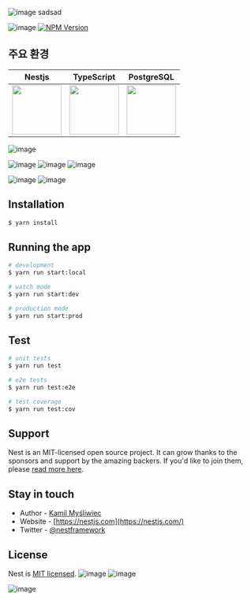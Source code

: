![image](https://github.com/user-attachments/assets/3d5385f2-48bd-4657-bdc0-0c0e89db6c1e)
sadsad

![image](https://github.com/user-attachments/assets/57c47bcf-2fbe-46c9-82a8-c53569610df8)
<a href="https://www.npmjs.com/~nestjscore" target="_blank"><img src="https://img.shields.io/npm/v/@nestjs/core.svg" alt="NPM Version" /></a>

## 주요 환경

| Nestjs | TypeScript | PostgreSQL |
| --- | --- | --- |
| <img width="100" height="100" src ="https://github.com/user-attachments/assets/139a0301-edc7-4612-8042-e10d4ea00f27"/>|<img width="100" height="100" src ="https://github.com/user-attachments/assets/1b6e6c9c-467a-4eeb-94b3-6608640b13d9"/> | <img width="100" height="100" src ="https://github.com/user-attachments/assets/68c86bff-db82-4da8-9f6a-911e04bed02c"/>
![image](https://github.com/user-attachments/assets/5eafb092-78db-4c38-a075-e4432b7fde9d)

![image](https://github.com/user-attachments/assets/5614fe8e-8a8e-44be-9589-7b0c62128cb5)
![image](https://github.com/user-attachments/assets/3994bd84-78fe-497e-b415-e29bad771cf0)
![image](https://github.com/user-attachments/assets/066b75ff-4223-4d77-b659-156174c6c81c)

![image](https://github.com/user-attachments/assets/d3b94c3c-f3c6-44f2-910e-840e3a0e010b)
![image](https://github.com/user-attachments/assets/e7dcba8e-c66a-4cb4-85fd-f669679438e8)

## Installation

```bash
$ yarn install
```

## Running the app

```bash
# development
$ yarn run start:local

# watch mode
$ yarn run start:dev

# production mode
$ yarn run start:prod
```

## Test

```bash
# unit tests
$ yarn run test

# e2e tests
$ yarn run test:e2e

# test coverage
$ yarn run test:cov
```

## Support

Nest is an MIT-licensed open source project. It can grow thanks to the sponsors and support by the amazing backers. If you'd like to join them, please [read more here](https://docs.nestjs.com/support).

## Stay in touch

- Author - [Kamil Myśliwiec](https://kamilmysliwiec.com)
- Website - [https://nestjs.com](https://nestjs.com/)
- Twitter - [@nestframework](https://twitter.com/nestframework)

## License

Nest is [MIT licensed](LICENSE).
![image](https://github.com/user-attachments/assets/623316ad-73be-4044-9d74-658ed2cc9505)
![image](https://github.com/user-attachments/assets/a6382e8d-ebdc-49f3-a147-a3e5d63dbdcf)

![image](https://github.com/user-attachments/assets/95d98019-7f85-4278-9379-2881e5e26a88)

